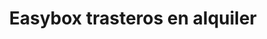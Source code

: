 ---
title: "Easybox trasteros en alquiler"
url: /benalmadena/easybox-trasteros-en-alquiler/
shop: Mieten
---
